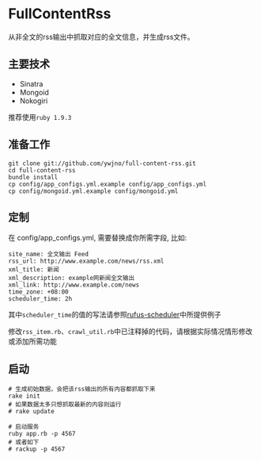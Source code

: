 # FullContentRss

从非全文的rss输出中抓取对应的全文信息，并生成rss文件。

## 主要技术

* Sinatra
* Mongoid
* Nokogiri

推荐使用`ruby 1.9.3`

## 准备工作

    git clone git://github.com/ywjno/full-content-rss.git
    cd full-content-rss
    bundle install
    cp config/app_configs.yml.example config/app_configs.yml
    cp config/mongoid.yml.example config/mongoid.yml
## 定制

在 config/app_configs.yml, 需要替换成你所需字段, 比如:

    site_name: 全文输出 Feed
    rss_url: http://www.example.com/news/rss.xml
    xml_title: 新闻
    xml_description: example网新闻全文输出
    xml_link: http://www.example.com/news
    time_zone: +08:00
    scheduler_time: 2h
其中`scheduler_time`的值的写法请参照[rufus-scheduler](https://github.com/jmettraux/rufus-scheduler)中所提供例子

修改`rss_item.rb`、`crawl_util.rb`中已注释掉的代码，请根据实际情况情形修改或添加所需功能

## 启动

    # 生成初始数据，会把该rss输出的所有内容都抓取下来
    rake init
    # 如果数据太多只想抓取最新的内容则运行
    # rake update

    # 启动服务
    ruby app.rb -p 4567
    # 或者如下
    # rackup -p 4567
